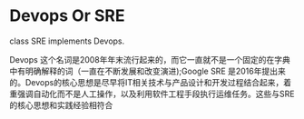 # Devops Or SRE

class SRE implements Devops.

Devops 这个名词是2008年年末流行起来的，而它一直就不是一个固定的在字典中有明确解释的词（一直在不断发展和改变演进);Google SRE 是2016年提出来的。Devops的核心思想是尽早将IT相关技术与产品设计和开发过程结合起来，着重强调自动化而不是人工操作，以及利用软件工程手段执行运维任务。这些与SRE的核心思想和实践经验相符合